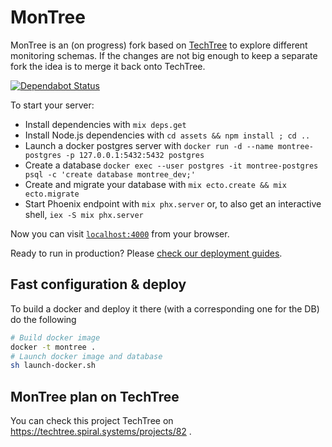 # MonTree

MonTree is an (on progress) fork based on [TechTree](https://github.com/kenkeiras/TechTree) to explore different monitoring schemas.
If the changes are not big enough to keep a separate fork the idea is to merge it back onto TechTree.

[![Dependabot Status](https://api.dependabot.com/badges/status?host=github&repo=kenkeiras/MonTree)](https://dependabot.com)

To start your server:

  * Install dependencies with `mix deps.get`
  * Install Node.js dependencies with `cd assets && npm install ; cd ..`
  * Launch a docker postgres server with `docker run -d --name montree-postgres -p 127.0.0.1:5432:5432 postgres`
  * Create a database `docker exec --user postgres -it montree-postgres psql -c 'create database montree_dev;'`
  * Create and migrate your database with `mix ecto.create && mix ecto.migrate`
  * Start Phoenix endpoint with `mix phx.server` or, to also get an interactive shell, `iex -S mix phx.server`

Now you can visit [`localhost:4000`](http://localhost:4000) from your browser.

Ready to run in production? Please [check our deployment guides](http://www.phoenixframework.org/docs/deployment).

## Fast configuration & deploy

To build a docker and deploy it there (with a corresponding one for the DB) 
do the following

```bash
# Build docker image
docker -t montree .
# Launch docker image and database
sh launch-docker.sh
```

## MonTree plan on TechTree

You can check this project TechTree on https://techtree.spiral.systems/projects/82 .
